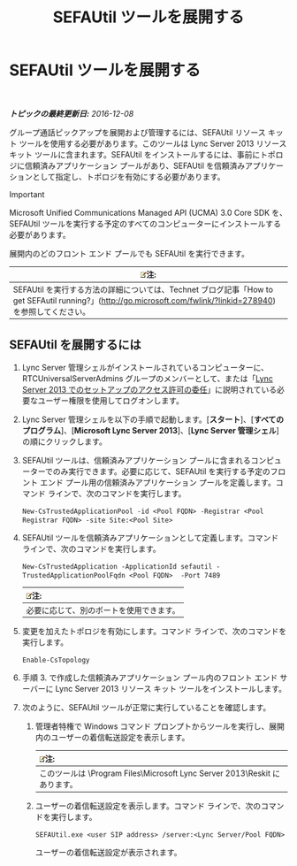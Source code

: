 ﻿---
title: SEFAUtil ツールを展開する
TOCTitle: SEFAUtil ツールを展開する
ms:assetid: fb556e50-88dd-4404-a3d5-be36f5ba41e6
ms:mtpsurl: https://technet.microsoft.com/ja-jp/library/JJ945659(v=OCS.15)
ms:contentKeyID: 52056757
ms.date: 12/10/2016
mtps_version: v=OCS.15
ms.translationtype: HT
---

# SEFAUtil ツールを展開する

 

_**トピックの最終更新日:** 2016-12-08_

グループ通話ピックアップを展開および管理するには、SEFAUtil リソース キット ツールを使用する必要があります。このツールは Lync Server 2013 リソース キット ツールに含まれます。SEFAUtil をインストールするには、事前にトポロジに信頼済みアプリケーション プールがあり、SEFAUtil を信頼済みアプリケーションとして指定し、トポロジを有効にする必要があります。


> [!IMPORTANT]
> Microsoft Unified Communications Managed API (UCMA) 3.0 Core SDK を、SEFAUtil ツールを実行する予定のすべてのコンピューターにインストールする必要があります。



展開内のどのフロント エンド プールでも SEFAUtil を実行できます。

<table>
<thead>
<tr class="header">
<th><img src="images/Gg412781.note(OCS.15).gif" title="note" alt="note" />注:</th>
</tr>
</thead>
<tbody>
<tr class="odd">
<td>SEFAUtil を実行する方法の詳細については、Technet ブログ記事「How to get SEFAutil running?」(<a href="http://go.microsoft.com/fwlink/?linkid=278940" class="uri">http://go.microsoft.com/fwlink/?linkid=278940</a>) を参照してください。</td>
</tr>
</tbody>
</table>


## SEFAUtil を展開するには

1.  Lync Server 管理シェルがインストールされているコンピューターに、RTCUniversalServerAdmins グループのメンバーとして、または「[Lync Server 2013 でのセットアップのアクセス許可の委任](lync-server-2013-delegate-setup-permissions.md)」に説明されている必要なユーザー権限を使用してログオンします。

2.  Lync Server 管理シェルを以下の手順で起動します。\[**スタート**\]、\[**すべてのプログラム**\]、\[**Microsoft Lync Server 2013**\]、\[**Lync Server 管理シェル**\] の順にクリックします。

3.  SEFAUtil ツールは、信頼済みアプリケーション プールに含まれるコンピューターでのみ実行できます。必要に応じて、SEFAUtil を実行する予定のフロント エンド プール用の信頼済みアプリケーション プールを定義します。コマンド ラインで、次のコマンドを実行します。
    
        New-CsTrustedApplicationPool -id <Pool FQDN> -Registrar <Pool Registrar FQDN> -site Site:<Pool Site>

4.  SEFAUtil ツールを信頼済みアプリケーションとして定義します。コマンド ラインで、次のコマンドを実行します。
    
        New-CsTrustedApplication -ApplicationId sefautil -TrustedApplicationPoolFqdn <Pool FQDN>  -Port 7489
    
    <table>
    <thead>
    <tr class="header">
    <th><img src="images/Gg412781.note(OCS.15).gif" title="note" alt="note" />注:</th>
    </tr>
    </thead>
    <tbody>
    <tr class="odd">
    <td>必要に応じて、別のポートを使用できます。</td>
    </tr>
    </tbody>
    </table>


5.  変更を加えたトポロジを有効にします。コマンド ラインで、次のコマンドを実行します。
    
        Enable-CsTopology

6.  手順 3. で作成した信頼済みアプリケーション プール内のフロント エンド サーバーに Lync Server 2013 リソース キット ツールをインストールします。

7.  次のように、SEFAUtil ツールが正常に実行していることを確認します。
    
    1.  管理者特権で Windows コマンド プロンプトからツールを実行し、展開内のユーザーの着信転送設定を表示します。
        
        <table>
        <thead>
        <tr class="header">
        <th><img src="images/Gg412781.note(OCS.15).gif" title="note" alt="note" />注:</th>
        </tr>
        </thead>
        <tbody>
        <tr class="odd">
        <td>このツールは \Program Files\Microsoft Lync Server 2013\Reskit にあります。</td>
        </tr>
        </tbody>
        </table>
    
    2.  ユーザーの着信転送設定を表示します。コマンド ラインで、次のコマンドを実行します。
        
            SEFAUtil.exe <user SIP address> /server:<Lync Server/Pool FQDN>
        
        ユーザーの着信転送設定が表示されます。

